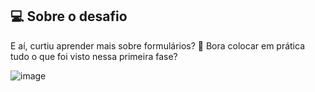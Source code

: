 ## 💻 Sobre o desafio

E aí, curtiu aprender mais sobre formulários? 👀
Bora colocar em prática tudo o que foi visto nessa primeira fase? 

![image](https://github.com/GregoriCabral/desafio-explorer-criando-formularios/assets/78220509/fa41a453-13a5-4170-9daf-669cb310dc50)
